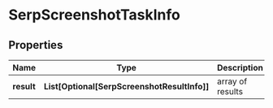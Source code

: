 # SerpScreenshotTaskInfo


## Properties

| Name | Type | Description | Notes |
|------------ | ------------- | ------------- | -------------|
**result** | **List[Optional[SerpScreenshotResultInfo]]** | array of results |[optional]|